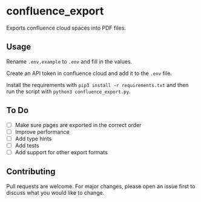 # confluence_export

Exports confluence cloud spaces into PDF files.

## Usage

Rename `.env.example` to `.env` and fill in the values.

Create an API token in confluence cloud and add it to the `.env` file.

Install the requirements with `pip3 install -r requirements.txt` and then run the script with `python3 confluence_export.py`.

## To Do

- [ ] Make sure pages are exported in the correct order
- [ ] Improve performance
- [ ] Add type hints
- [ ] Add tests
- [ ] Add support for other export formats

## Contributing

Pull requests are welcome. For major changes, please open an issue first to discuss what you would like to change.
